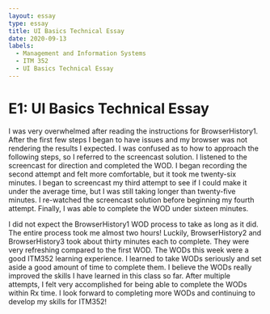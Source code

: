 ```yaml
---
layout: essay
type: essay
title: UI Basics Technical Essay
date: 2020-09-13
labels:
  - Management and Information Systems
  - ITM 352
  - UI Basics Technical Essay
---
```

# E1: UI Basics Technical Essay
<p>I was very overwhelmed after reading the instructions for BrowserHistory1. After the first few steps I began to have issues and my browser was not rendering the results I expected. I was confused as to how to approach the following steps, so I referred to the screencast solution. I listened to the screencast for direction and completed the WOD. I began recording the second attempt and felt more comfortable, but it took me twenty-six minutes. I began to screencast my third attempt to see if I could make it under the average time, but I was still taking longer than twenty-five minutes. I re-watched the screencast solution before beginning my fourth attempt. Finally, I was able to complete the WOD under sixteen minutes.</p> 
<p>I did not expect the BrowserHistory1 WOD process to take as long as it did. The entire process took me almost two hours! Luckily, BrowserHistory2 and BrowserHistory3 took about thirty minutes each to complete. They were very refreshing compared to the first WOD. The WODs this week were a good ITM352 learning experience. I learned to take WODs seriously and set aside a good amount of time to complete them. I believe the WODs really improved the skills I have learned in this class so far. After multiple attempts, I felt very accomplished for being able to complete the WODs within Rx time. I look forward to completing more WODs and continuing to develop my skills for ITM352!</p>

